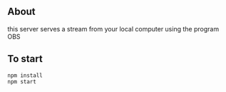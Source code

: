## About
this server serves a stream from your local computer using the program OBS

## To start
```
npm install
npm start
```